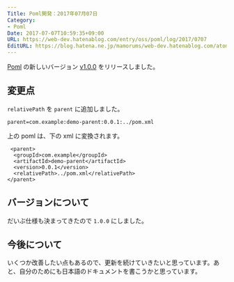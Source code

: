 ```yaml
---
Title: Poml開発：2017年07月07日
Category:
- Poml
Date: 2017-07-07T10:59:35+09:00
URL: https://web-dev.hatenablog.com/entry/oss/poml/log/2017/0707
EditURL: https://blog.hatena.ne.jp/mamorums/web-dev.hatenablog.com/atom/entry/8599973812277553760
---
```


[Poml](https://github.com/mamorum/poml) の新しいバージョン [v1.0.0](https://github.com/mamorum/poml/releases/tag/v1.0.0) をリリースしました。


## 変更点
`relativePath` を `parent` に追加しました。

```
parent=com.example:demo-parent:0.0.1:../pom.xml
```

上の poml は、下の xml に変換されます。

```
 <parent>
  <groupId>com.example</groupId>
  <artifactId>demo-parent</artifactId>
  <version>0.0.1</version>
  <relativePath>../pom.xml</relativePath>
</parent>
```

## バージョンについて
だいぶ仕様も決まってきたので `1.0.0` にしました。


## 今後について
いくつか改善したい点もあるので、更新を続けていきたいと思っています。あと、自分のためにも日本語のドキュメントを書こうかと思っています。


